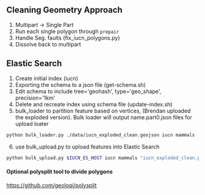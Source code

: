 ##  Cleaning Geometry Approach

1. Multipart -> Single Part
2. Run each single polygon through `prepair`
3. Handle Seg. faults (fix_iucn_polygons.py)
3. Dissolve back to multipart

##  Elastic Search

1. Create initial index (iucn)
2. Exporting the schema to a json file (get-schema.sh)
3. Edit schema to include tree='geohash', type='geo_shape', precision='1km'
4. Delete and recreate index using schema file (update-index.sh)
5. bulk_loader to partition feature based on vertices, (Brendan uploaded the exploded version). Bulk loader will output name.part0.json files for upload loater

```bash
python bulk_loader.py ./data/iucn_exploded_clean.geojson iucn mammals
```

6. use bulk_upload.py to upload features into Elastic Search 

```bash
python bulk_upload.py $IUCN_ES_HOST iucn mammals "iucn_exploded_clean.part*.json"
```


#### Optional polysplit tool to divide polygons
https://github.com/geoloqi/polysplit
